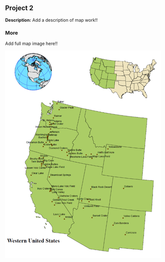 ## Project 2

**Description:** Add a description of map work!!

### More

Add full map image here!!

<img src="images/P4_thumb.PNG?raw=true"/>
